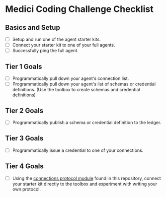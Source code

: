 Medici Coding Challenge Checklist
==========================================

Basics and Setup
----------------

- [ ] Setup and run one of the agent starter kits.
- [ ] Connect your starter kit to one of your full agents.
- [ ] Successfully ping the full agent.

Tier 1 Goals
------------

- [ ] Programmatically pull down your agent's connection list.
- [ ] Programmatically pull down your agent's list of schemas or credential
  definitions. (Use the toolbox to create schemas and credential definitions)

Tier 2 Goals
------------

- [ ] Programmatically publish a schema or credential definition to the ledger.

Tier 3 Goals
------------

- [ ] Programmatically issue a credential to one of your connections.

Tier 4 Goals
------------

- [ ] Using the [connections protocol module](../protocols/connections.py) found
  in this repository, connect your starter kit directly to the toolbox and
  experiment with writing your own protocol.
